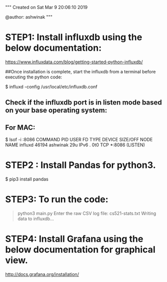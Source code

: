 """
Created on Sat Mar  9 20:06:10 2019

@author: ashwinak
"""

# STEP1: Install influxdb using the below documentation:

https://www.influxdata.com/blog/getting-started-python-influxdb/

##Once installation is complete, start the influxdb from a terminal before executing the python code:

$ influxd -config /usr/local/etc/influxdb.conf

## Check if the influxdb port is in listen mode based on your base operating system:

## For MAC: 

$ lsof -i :8086
COMMAND   PID     USER   FD   TYPE            DEVICE SIZE/OFF NODE NAME
influxd 46194 ashwinak   29u  IPv6 <snip>.           0t0  TCP *:8086 (LISTEN)

# STEP2 : Install Pandas for python3.

$ pip3 install pandas

# STEP3: To run the code:

>python3 main.py
Enter the raw CSV log file: cs521-stats.txt
Writing data to influxdb...


# STEP4: Install Grafana using the below documentation for graphical view.

http://docs.grafana.org/installation/

